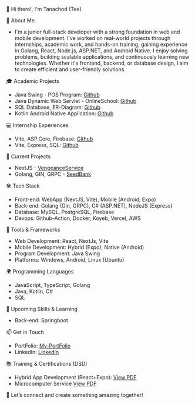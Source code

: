 👋 Hi there!, I'm Tanachod (Tee) 

🌟 About Me 
- I'm a junior full-stack developer with a strong foundation in web and mobile development. I’ve worked on real-world projects through internships, 
academic work, and hands-on training, gaining experience in Golang, React, Node.js, ASP.NET, and Android Native.
I enjoy solving problems, building scalable applications, and continuously learning new technologies. 
Whether it's frontend, backend, or database design, I aim to create efficient and user-friendly solutions.

🎓 Academic Projects
- Java Swing - POS Program: [Github](https://github.com/XxEeNnXxEeIi/academic-Java-Excutable-Program)
- Java Dynamic Web Servlet - OnlineSchool: [Github](https://github.com/XxEeNnXxEeIi/academic-Java-DynamicWebServlet)
- SQL Database, ER-Diagram: [Github](https://github.com/XxEeNnXxEeIi/academic-SQL-Database)
- Kotlin Android Native Application: [Github](https://github.com/XxEeNnXxEeIi/academic-Android-Native-App)

💻 Internship Experiences
- Vite, ASP.Core, Firebase: [Github](https://github.com/XxEeNnXxEeIi/intern-DV-Fullstack-EtaxToMe)
- Vite, Express, SQL: [Github](https://github.com/XxEeNnXxEeIi/intern-JIB-FullStackViteExpressSQL)

🔭 Current Projects
- NextJS - [VengeanceService](https://vengeance-service.vercel.app/)
- Golang, GIN, GRPC - [SeedBank](https://glorious-thelma-xxeennxxeii-3e8284b6.koyeb.app/swagger/index.html#//)

🛠️ Tech Stack 
- Front-end: WebApp (NextJS, Vite), Mobile (Android, Expo)
- Back-end: Golang (Gin, GRPC), C# (ASP.NET), NodeJS (Express)
- Database: MySQL, PostgreSQL, Firebase
- Devops: Github-Action, Docker, Koyeb, Vercel, AWS 

🚀 Tools & Frameworks
- Web Development: React, NextJs, Vite
- Mobile Development: Hybrid (Expo), Native (Android)
- Program Development: Java Swing
- Platforms: Windows, Android, Linux (Ubuntu)

🌍 Programming Languages
- JavaScript, TypeScript, Golang
- Java, Kotlin, C#
- SQL

💼 Upcoming Skills & Learning
- Back-end: Springboot

📫 Get in Touch 
- PortFolio: [My-PortFolio](https://tanachod-dev-6396008895.vercel.app/)
- LinkedIn: [LinkedIn](https://www.linkedin.com/in/tanachod-panjapornroongrod-947530317/)

📚 Training & Certifications (DSD)
- Hybrid App Development (React+Expo): [View PDF](https://drive.google.com/file/d/15wdjVzfIjDFmnqkm7eLPcvZ72bTH6y4O/view)
- Microcomputer Service [View PDF](https://drive.google.com/file/d/1g7QQVt7266Q_XIMiGtZYQJNXdstCBRbH/view)

👋 Let’s connect and create something amazing together! 
